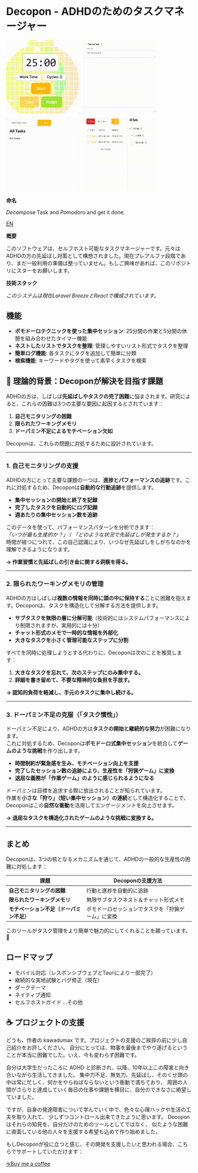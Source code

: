 # Decopon - ADHDのためのタスクマネージャー

<div style="display: flex; flex-wrap: wrap; gap: 10px;">
    <img src="videos/focus.gif" alt="Focus GIF" width="200">
    <img src="videos/logging.gif" alt="Loggiing GIF" width="200">
    <img src="videos/nested.gif" alt="Nested GIF" width="200">
    <img src="videos/organize.gif" alt="Organize GIF" width="200">
 </div>

**命名**

*Deco*mpose Task and *Po*modoro and get it do*n*e.

[EN](../README.md)

**概要**

このソフトウェアは、セルフホスト可能なタスクマネージャーです。元々はADHDの方の先延ばし対策として構想されました。現在プレアルファ段階であり、まだ一般利用の準備は整っていません。もしご興味があれば、このリポジトリにスターをお願いします。

**技術スタック**

*このシステムは現在Laravel BreezeとReactで構成されています。*

## 機能

- **ポモドーロテクニックを使った集中セッション**: 25分間の作業と5分間の休憩を組み合わせたタイマー機能
- **ネストしたリストでタスクを整理**: 管理しやすいリスト形式でタスクを整理
- **簡単ログ機能**: 各タスクにタグを追加して簡単に分類
- **検索機能**: キーワードやタグを使って素早くタスクを検索

## 🎯 理論的背景：Decoponが解決を目指す課題

ADHDの方は、しばしば**先延ばしやタスクの完了困難**に悩まされます。研究によると、これらの困難は3つの主要な要因に起因するとされています：

1. **自己モニタリングの困難**
2. **限られたワーキングメモリ**
3. **ドーパミン不足によるモチベーション欠如**

Decoponは、これらの問題に対処するために設計されています。

---

### **1. 自己モニタリングの支援**
ADHDの方にとって主要な課題の一つは、**進捗とパフォーマンスの追跡**です。これに対処するため、Decoponは**自動的な行動追跡**を提供します。

- **集中セッションの開始と終了を記録**
- **完了したタスクを自動的にログ記録**
- **週あたりの集中セッション数を追跡**

このデータを使って、パフォーマンスパターンを分析できます：  
*「いつが最も生産的か？」* / *「どのような状況で先延ばしが発生するか？」*  
時間が経つにつれて、この自己認識により、いつなぜ先延ばしをしがちなのかを理解できるようになります。

**→ 作業習慣と先延ばしの引き金に関する洞察を得る。**

---

### **2. 限られたワーキングメモリの管理**
ADHDの方はしばしば**複数の情報を同時に頭の中に保持する**ことに困難を抱えます。Decoponは、タスクを構造化して分解する方法を提供します。

- **サブタスクを無限の層に分解可能**（技術的にはシステムパフォーマンスにより制限されますが、実用的には十分）
- **チャット形式のメモで一時的な情報を外部化**
- **大きなタスクを小さく管理可能なステップに分割**

すべてを同時に処理しようとする代わりに、Decoponは次のことを推奨します：
1. **大きなタスクを忘れて、次のステップにのみ集中する。**
2. **詳細を書き留めて、不要な精神的な負担を手放す。**

**→ 認知的負荷を軽減し、手元のタスクに集中し続ける。**

---

### **3. ドーパミン不足の克服（「タスク慣性」）**
ドーパミン不足により、ADHDの方は**タスクの開始と継続的な努力**が困難になります。  
これに対処するため、Decoponは**ポモドーロ式集中セッション**を統合して**ゲームのような挑戦**を作り出します。

- **時間制約が緊急感を生み、モチベーション向上を支援**
- **完了したセッション数の追跡により、生産性を「狩猟ゲーム」に変換**
- **退屈な義務が「作業ゲーム」のように感じられるようになる**

ドーパミンは目標を追求する際に放出されることが知られています。  
作業を**小さな「狩り」（短い集中セッション）の連続**として構造化することで、Decoponはこの**自然な衝動**を活用してエンゲージメントを向上させます。

**→ 退屈なタスクを構造化されたゲームのような挑戦に変換する。**

---

## **まとめ**
Decoponは、3つの核となるメカニズムを通じて、ADHDの一般的な生産性の困難に対処します：

| 課題                                     | Decoponの支援方法                                  |
| ---------------------------------------- | -------------------------------------------------- |
| **自己モニタリングの困難**               | 行動と進捗を自動的に追跡                           |
| **限られたワーキングメモリ**             | 無限サブタスクネスト＆チャット形式メモ             |
| **モチベーション不足（ドーパミン不足）** | ポモドーロセッションでタスクを「狩猟ゲーム」に変換 |

このツールがタスク管理をより簡単で魅力的にしてくれることを願っています。🚀

## ロードマップ

- モバイル対応（レスポンシブウェブとTauriにより一部完了）
- 継続的な実地試験とバグ修正（現在）
- ダークテーマ
- ネイティブ通知
- セルフホストガイド
...その他

## ☕ プロジェクトの支援

どうも、作者の kawadumax です。プロジェクトの支援のご挨拶の前に少し自己紹介をお許しください。
自分にとっては、物事を最後までやり遂げるということが本当に困難でした。いえ、今も変わらず困難です。

自分は大学生だったころに ADHD と診断され、以降、10年以上この障害と向き合いながら生活してきました。
集中力不足、無気力、先延ばし、そのくせ頭の中は常に忙しく、何かをやらねばならないという衝動で満ちており、
周囲の人間がさらりと達成していく毎日の仕事や課題を横目に、自分のできなさに絶望していました。

ですが、自身の発達障害について学んでいく中で、色々な心理ハックや生活の工夫を取り入れて、
少しずつコントロール出来てきたように思います。
Decopon はそれらの知見を、自分だけのためのツールとしてではなく、
似たような困難に直面している他の人々を支援する希望も込めて作り始めました。

もしDecoponが役に立つと感じ、その開発を支援したいと思われる場合、こちらでサポートしていただけます：

[☕Buy me a coffee](https://buymeacoffee.com/kawadumax)